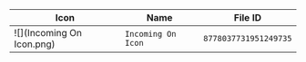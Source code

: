 | Icon | Name | File ID |
| ---  | ---  | ---     |
| ![](Incoming On Icon.png) | `Incoming On Icon` | `8778037731951249735` |
